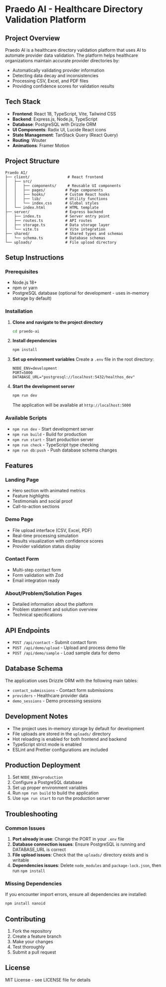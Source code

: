 # Praedo AI - Healthcare Directory Validation Platform

## Project Overview

Praedo AI is a healthcare directory validation platform that uses AI to automate provider data validation. The platform helps healthcare organizations maintain accurate provider directories by:

- Automatically validating provider information
- Detecting data decay and inconsistencies
- Processing CSV, Excel, and PDF files
- Providing confidence scores for validation results

## Tech Stack

- **Frontend**: React 18, TypeScript, Vite, Tailwind CSS
- **Backend**: Express.js, Node.js, TypeScript
- **Database**: PostgreSQL with Drizzle ORM
- **UI Components**: Radix UI, Lucide React icons
- **State Management**: TanStack Query (React Query)
- **Routing**: Wouter
- **Animations**: Framer Motion

## Project Structure

```
Praedo AI/
├── client/                 # React frontend
│   ├── src/
│   │   ├── components/     # Reusable UI components
│   │   ├── pages/         # Page components
│   │   ├── hooks/         # Custom React hooks
│   │   ├── lib/           # Utility functions
│   │   └── index.css      # Global styles
│   └── index.html         # HTML template
├── server/                # Express backend
│   ├── index.ts           # Server entry point
│   ├── routes.ts          # API routes
│   ├── storage.ts         # Data storage layer
│   └── vite.ts            # Vite integration
├── shared/                # Shared types and schemas
│   └── schema.ts          # Database schemas
└── uploads/               # File upload directory
```

## Setup Instructions

### Prerequisites

- Node.js 18+ 
- npm or yarn
- PostgreSQL database (optional for development - uses in-memory storage by default)

### Installation

1. **Clone and navigate to the project directory**
   ```bash
   cd praedo-ai
   ```

2. **Install dependencies**
   ```bash
   npm install
   ```

3. **Set up environment variables**
   Create a `.env` file in the root directory:
   ```env
   NODE_ENV=development
   PORT=5000
   DATABASE_URL="postgresql://localhost:5432/healthos_dev"
   ```

4. **Start the development server**
   ```bash
   npm run dev
   ```

   The application will be available at `http://localhost:5000`

### Available Scripts

- `npm run dev` - Start development server
- `npm run build` - Build for production
- `npm run start` - Start production server
- `npm run check` - TypeScript type checking
- `npm run db:push` - Push database schema changes

## Features

### Landing Page
- Hero section with animated metrics
- Feature highlights
- Testimonials and social proof
- Call-to-action sections

### Demo Page
- File upload interface (CSV, Excel, PDF)
- Real-time processing simulation
- Results visualization with confidence scores
- Provider validation status display

### Contact Form
- Multi-step contact form
- Form validation with Zod
- Email integration ready

### About/Problem/Solution Pages
- Detailed information about the platform
- Problem statement and solution overview
- Technical specifications

## API Endpoints

- `POST /api/contact` - Submit contact form
- `POST /api/demo/upload` - Upload and process demo file
- `POST /api/demo/sample` - Load sample data for demo

## Database Schema

The application uses Drizzle ORM with the following main tables:

- `contact_submissions` - Contact form submissions
- `providers` - Healthcare provider data
- `demo_sessions` - Demo processing sessions

## Development Notes

- The project uses in-memory storage by default for development
- File uploads are stored in the `uploads/` directory
- Hot reloading is enabled for both frontend and backend
- TypeScript strict mode is enabled
- ESLint and Prettier configurations are included

## Production Deployment

1. Set `NODE_ENV=production`
2. Configure a PostgreSQL database
3. Set up proper environment variables
4. Run `npm run build` to build the application
5. Use `npm run start` to run the production server

## Troubleshooting

### Common Issues

1. **Port already in use**: Change the PORT in your `.env` file
2. **Database connection issues**: Ensure PostgreSQL is running and DATABASE_URL is correct
3. **File upload issues**: Check that the `uploads/` directory exists and is writable
4. **Dependencies issues**: Delete `node_modules` and `package-lock.json`, then run `npm install`

### Missing Dependencies

If you encounter import errors, ensure all dependencies are installed:
```bash
npm install nanoid
```

## Contributing

1. Fork the repository
2. Create a feature branch
3. Make your changes
4. Test thoroughly
5. Submit a pull request

## License

MIT License - see LICENSE file for details
